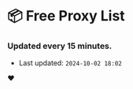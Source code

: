# :package: Free Proxy List
### Updated every 15 minutes.

- Last updated: `2024-10-02 18:02`

:heart:
